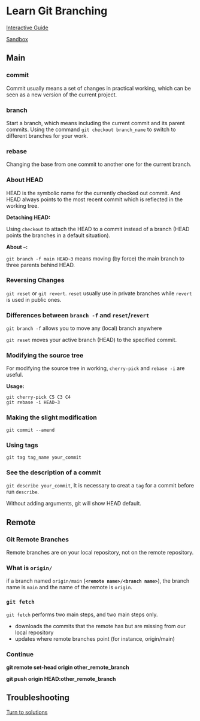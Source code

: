 # Learn Git Branching 
[Interactive Guide](https://learngitbranching.js.org/)

[Sandbox](https://learngitbranching.js.org/?NODEMO)

## Main 

### commit 

Commit usually means a set of changes in practical working, which can be seen as a new version of the current project. 

### branch 

Start a branch, which means including the current commit and its parent commits. Using the command `git checkout branch_name` to switch to different branches for your work. 

### rebase

Changing the base from one commit to another one for the current branch.  

### About HEAD
HEAD is the symbolic name for the currently checked out commit. And HEAD always points to the most recent commit which is reflected in the working tree.

**Detaching HEAD:**

Using `checkout` to attach the HEAD to a commit instead of a branch (HEAD points the branches in a default situation).

**About `~`:**

`git branch -f main HEAD~3` means moving (by force) the main branch to three parents behind HEAD.

### Reversing Changes 

`git reset` or `git revert`. `reset` usually use in private branches while `revert` is used in public ones.

### Differences between `branch -f` and `reset`/`revert`

`git branch -f` allows you to move any (local) branch anywhere

`git reset` moves your active branch (HEAD) to the specified commit.

### Modifying the source tree

For modifying the source tree in working, `cherry-pick` and `rebase -i` are useful. 

**Usage:**
~~~
git cherry-pick C5 C3 C4
git rebase -i HEAD~3
~~~

### Making the slight modification

`git commit --amend`

### Using tags 

`git tag tag_name your_commit`

### See the description of a commit 

`git describe your_commit`, It is necessary to creat a `tag` for a commit before run `describe`. 

Without adding arguments, git will show HEAD default. 

## Remote

### Git Remote Branches

Remote branches are on your local repository, not on the remote repository.

### What is `origin/`

if a branch named `origin/main` (**`<remote name>/<branch name>`**), the branch name is `main` and the name of the remote is `origin`.

### `git fetch`

`git fetch` performs two main steps, and two main steps only.

* downloads the commits that the remote has but are missing from our local repository
* updates where remote branches point (for instance, origin/main)

### Continue 

**git remote set-head origin other_remote_branch** 

**git push origin HEAD:other_remote_branch** 

## Troubleshooting 
[Turn to solutions](https://github.com/YILIN1031/TheMissingSemester/blob/main/git/git.md#troubleshooting)
